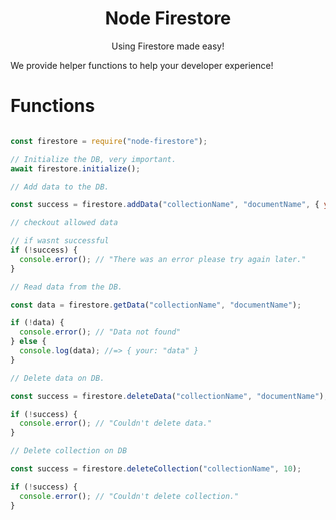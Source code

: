 # <h1 align="center">Node Firestore</h1>

<p align="center">Using Firestore made easy!</p>

We provide helper functions to help your developer experience!

## <h1>Functions</h1>

```js

const firestore = require("node-firestore");

// Initialize the DB, very important.
await firestore.initialize();

// Add data to the DB.

const success = firestore.addData("collectionName", "documentName", { your: "data" });

// checkout allowed data 

// if wasnt successful
if (!success) {
  console.error(); // "There was an error please try again later."
}

// Read data from the DB.

const data = firestore.getData("collectionName", "documentName");

if (!data) {
  console.error(); // "Data not found"
} else {
  console.log(data); //=> { your: "data" }
}

// Delete data on DB.

const success = firestore.deleteData("collectionName", "documentName");

if (!success) {
  console.error(); // "Couldn't delete data."
}

// Delete collection on DB

const success = firestore.deleteCollection("collectionName", 10);

if (!success) {
  console.error(); // "Couldn't delete collection."
}
```
